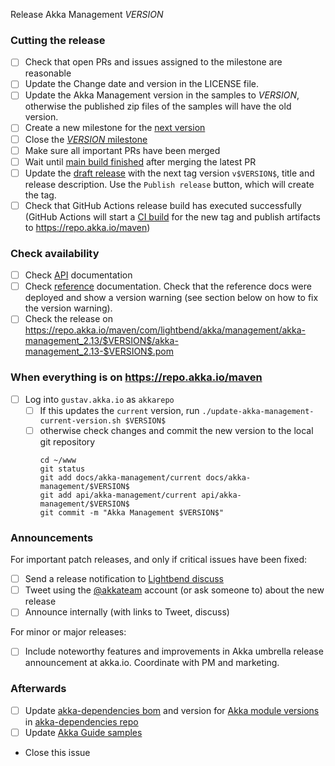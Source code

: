 Release Akka Management $VERSION$

<!--
# Release Train Issue Template for Akka Management

(Liberally copied and adopted from Scala itself https://github.com/scala/scala-dev/blob/b11cd2e4a4431de7867db6b39362bea8fa6650e7/notes/releases/template.md)

For every release, use the `scripts/create-release-issue.sh` to make a copy of this file named after the release, and expand the variables.

Variables to be expanded in this template:
- $VERSION$=???
-->

### Cutting the release

- [ ] Check that open PRs and issues assigned to the milestone are reasonable
- [ ] Update the Change date and version in the LICENSE file.
- [ ] Update the Akka Management version in the samples to $VERSION$, otherwise the published zip files of the samples will have the old version.
- [ ] Create a new milestone for the [next version](https://github.com/akka/akka-management/milestones)
- [ ] Close the [$VERSION$ milestone](https://github.com/akka/akka-management/milestones?direction=asc&sort=due_date)
- [ ] Make sure all important PRs have been merged
- [ ] Wait until [main build finished](https://github.com/akka/akka-management/actions) after merging the latest PR
- [ ] Update the [draft release](https://github.com/akka/akka-management/releases) with the next tag version `v$VERSION$`, title and release description. Use the `Publish release` button, which will create the tag.
- [ ] Check that GitHub Actions release build has executed successfully (GitHub Actions will start a [CI build](https://github.com/akka/akka-management/actions) for the new tag and publish artifacts to https://repo.akka.io/maven)

### Check availability

- [ ] Check [API](https://doc.akka.io/api/akka-management/$VERSION$/) documentation
- [ ] Check [reference](https://doc.akka.io/docs/akka-management/$VERSION$/) documentation. Check that the reference docs were deployed and show a version warning (see section below on how to fix the version warning).
- [ ] Check the release on https://repo.akka.io/maven/com/lightbend/akka/management/akka-management_2.13/$VERSION$/akka-management_2.13-$VERSION$.pom

### When everything is on https://repo.akka.io/maven
  - [ ] Log into `gustav.akka.io` as `akkarepo` 
    - [ ] If this updates the `current` version, run `./update-akka-management-current-version.sh $VERSION$`
    - [ ] otherwise check changes and commit the new version to the local git repository
         ```
         cd ~/www
         git status
         git add docs/akka-management/current docs/akka-management/$VERSION$
         git add api/akka-management/current api/akka-management/$VERSION$
         git commit -m "Akka Management $VERSION$"
         ```

### Announcements

For important patch releases, and only if critical issues have been fixed:

- [ ] Send a release notification to [Lightbend discuss](https://discuss.akka.io)
- [ ] Tweet using the [@akkateam](https://twitter.com/akkateam/) account (or ask someone to) about the new release
- [ ] Announce internally (with links to Tweet, discuss)

For minor or major releases:

- [ ] Include noteworthy features and improvements in Akka umbrella release announcement at akka.io. Coordinate with PM and marketing.

### Afterwards

- [ ] Update [akka-dependencies bom](https://github.com/lightbend/akka-dependencies) and version for [Akka module versions](https://doc.akka.io/docs/akka-dependencies/current/) in [akka-dependencies repo](https://github.com/akka/akka-dependencies)
- [ ] Update [Akka Guide samples](https://github.com/lightbend/akka-guide)
- Close this issue

